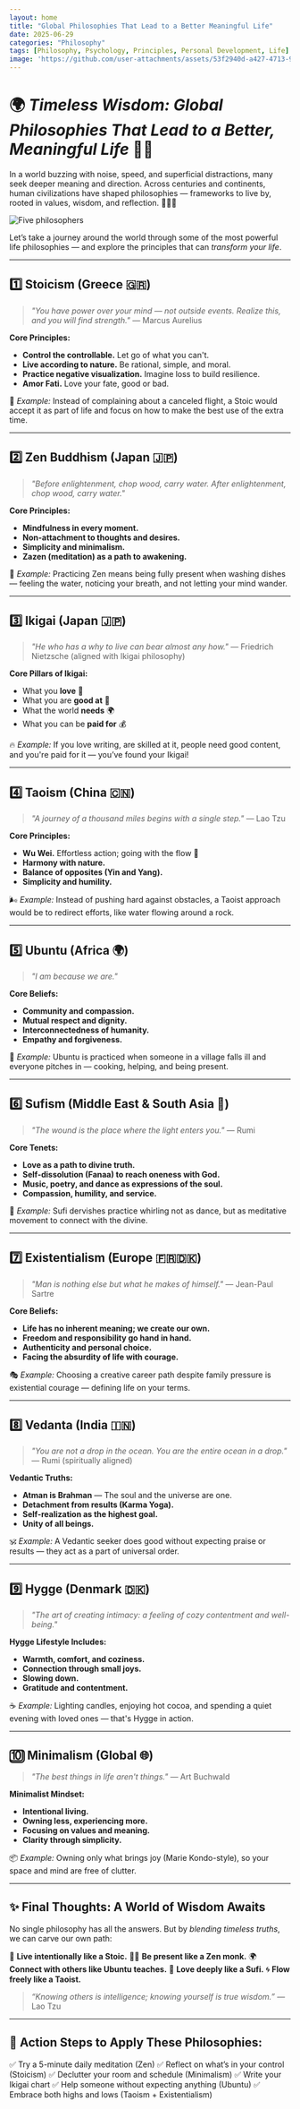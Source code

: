 ```yaml
---
layout: home
title: "Global Philosophies That Lead to a Better Meaningful Life"
date: 2025-06-29
categories: "Philosophy"
tags: [Philosophy, Psychology, Principles, Personal Development, Life]
image: 'https://github.com/user-attachments/assets/53f2940d-a427-4713-91e8-9be636aee287'
---
```


# 🌍 *Timeless Wisdom: Global Philosophies That Lead to a Better, Meaningful Life* 🌱💡

In a world buzzing with noise, speed, and superficial distractions, many seek deeper meaning and direction. Across centuries and continents, human civilizations have shaped philosophies — frameworks to live by, rooted in values, wisdom, and reflection. 🧘‍♂️🌿

![Five philosophers](https://github.com/user-attachments/assets/53f2940d-a427-4713-91e8-9be636aee287)

Let’s take a journey around the world through some of the most powerful life philosophies — and explore the principles that can *transform your life*.

---

## 1️⃣ **Stoicism (Greece 🇬🇷)**

> *"You have power over your mind — not outside events. Realize this, and you will find strength."* — Marcus Aurelius

**Core Principles:**

* **Control the controllable.** Let go of what you can't.
* **Live according to nature.** Be rational, simple, and moral.
* **Practice negative visualization.** Imagine loss to build resilience.
* **Amor Fati.** Love your fate, good or bad.

🧘 *Example:* Instead of complaining about a canceled flight, a Stoic would accept it as part of life and focus on how to make the best use of the extra time.

---

## 2️⃣ **Zen Buddhism (Japan 🇯🇵)**

> *"Before enlightenment, chop wood, carry water. After enlightenment, chop wood, carry water."*

**Core Principles:**

* **Mindfulness in every moment.**
* **Non-attachment to thoughts and desires.**
* **Simplicity and minimalism.**
* **Zazen (meditation) as a path to awakening.**

🍵 *Example:* Practicing Zen means being fully present when washing dishes — feeling the water, noticing your breath, and not letting your mind wander.

---

## 3️⃣ **Ikigai (Japan 🇯🇵)**

> *"He who has a why to live can bear almost any how."* — Friedrich Nietzsche (aligned with Ikigai philosophy)

**Core Pillars of Ikigai:**

* What you **love** 💖
* What you are **good at** 💪
* What the world **needs** 🌍
* What you can be **paid for** 💰

🔥 *Example:* If you love writing, are skilled at it, people need good content, and you're paid for it — you’ve found your Ikigai!

---

## 4️⃣ **Taoism (China 🇨🇳)**

> *"A journey of a thousand miles begins with a single step."* — Lao Tzu

**Core Principles:**

* **Wu Wei.** Effortless action; going with the flow 🌊
* **Harmony with nature.**
* **Balance of opposites (Yin and Yang).**
* **Simplicity and humility.**

🌬️ *Example:* Instead of pushing hard against obstacles, a Taoist approach would be to redirect efforts, like water flowing around a rock.

---

## 5️⃣ **Ubuntu (Africa 🌍)**

> *"I am because we are."*

**Core Beliefs:**

* **Community and compassion.**
* **Mutual respect and dignity.**
* **Interconnectedness of humanity.**
* **Empathy and forgiveness.**

🤝 *Example:* Ubuntu is practiced when someone in a village falls ill and everyone pitches in — cooking, helping, and being present.

---

## 6️⃣ **Sufism (Middle East & South Asia 🌙)**

> *"The wound is the place where the light enters you."* — Rumi

**Core Tenets:**

* **Love as a path to divine truth.**
* **Self-dissolution (Fanaa) to reach oneness with God.**
* **Music, poetry, and dance as expressions of the soul.**
* **Compassion, humility, and service.**

💫 *Example:* Sufi dervishes practice whirling not as dance, but as meditative movement to connect with the divine.

---

## 7️⃣ **Existentialism (Europe 🇫🇷🇩🇰)**

> *"Man is nothing else but what he makes of himself."* — Jean-Paul Sartre

**Core Beliefs:**

* **Life has no inherent meaning; we create our own.**
* **Freedom and responsibility go hand in hand.**
* **Authenticity and personal choice.**
* **Facing the absurdity of life with courage.**

🎭 *Example:* Choosing a creative career path despite family pressure is existential courage — defining life on your terms.

---

## 8️⃣ **Vedanta (India 🇮🇳)**

> *"You are not a drop in the ocean. You are the entire ocean in a drop."* — Rumi (spiritually aligned)

**Vedantic Truths:**

* **Atman is Brahman** — The soul and the universe are one.
* **Detachment from results (Karma Yoga).**
* **Self-realization as the highest goal.**
* **Unity of all beings.**

🕉️ *Example:* A Vedantic seeker does good without expecting praise or results — they act as a part of universal order.

---

## 9️⃣ **Hygge (Denmark 🇩🇰)**

> *"The art of creating intimacy: a feeling of cozy contentment and well-being."*

**Hygge Lifestyle Includes:**

* **Warmth, comfort, and coziness.**
* **Connection through small joys.**
* **Slowing down.**
* **Gratitude and contentment.**

☕ *Example:* Lighting candles, enjoying hot cocoa, and spending a quiet evening with loved ones — that's Hygge in action.

---

## 🔟 **Minimalism (Global 🌐)**

> *"The best things in life aren't things."* — Art Buchwald

**Minimalist Mindset:**

* **Intentional living.**
* **Owning less, experiencing more.**
* **Focusing on values and meaning.**
* **Clarity through simplicity.**

📦 *Example:* Owning only what brings joy (Marie Kondo-style), so your space and mind are free of clutter.

---

## ✨ Final Thoughts: A World of Wisdom Awaits

No single philosophy has all the answers. But by *blending timeless truths*, we can carve our own path:

🌱 **Live intentionally like a Stoic.**
🧘‍♀️ **Be present like a Zen monk.**
🌍 **Connect with others like Ubuntu teaches.**
💞 **Love deeply like a Sufi.**
🌀 **Flow freely like a Taoist.**

> *“Knowing others is intelligence; knowing yourself is true wisdom.”* — Lao Tzu

---

## 📌 Action Steps to Apply These Philosophies:

✅ Try a 5-minute daily meditation (Zen)
✅ Reflect on what’s in your control (Stoicism)
✅ Declutter your room and schedule (Minimalism)
✅ Write your Ikigai chart
✅ Help someone without expecting anything (Ubuntu)
✅ Embrace both highs and lows (Taoism + Existentialism)
